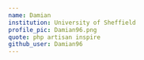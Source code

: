 ```yaml
---
name: Damian
institution: University of Sheffield
profile_pic: Damian96.png
quote: php artisan inspire
github_user: Damian96
---
```

